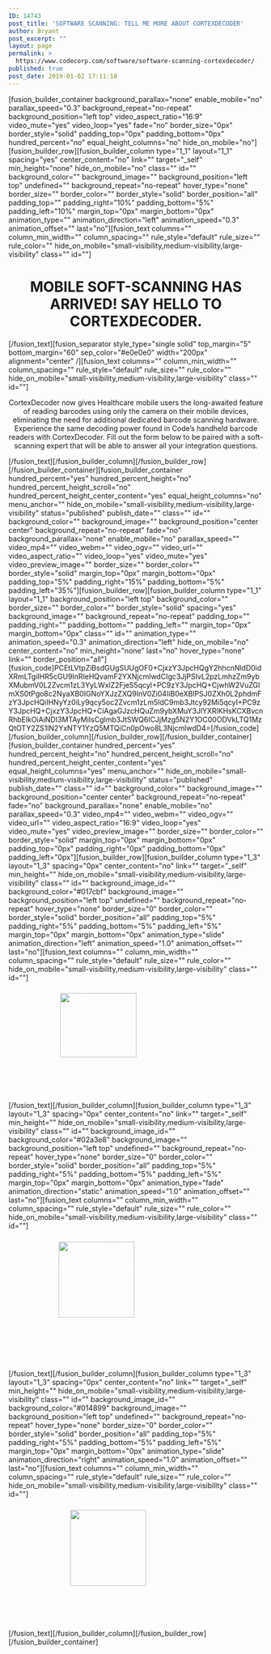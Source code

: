 ```yaml
---
ID: 14743
post_title: 'SOFTWARE SCANNING: TELL ME MORE ABOUT CORTEXDECODER'
author: Bryant
post_excerpt: ""
layout: page
permalink: >
  https://www.codecorp.com/software/software-scanning-cortexdecoder/
published: true
post_date: 2019-01-02 17:11:18
---
```

[fusion_builder_container background_parallax="none" enable_mobile="no" parallax_speed="0.3" background_repeat="no-repeat" background_position="left top" video_aspect_ratio="16:9" video_mute="yes" video_loop="yes" fade="no" border_size="0px" border_style="solid" padding_top="0px" padding_bottom="0px" hundred_percent="no" equal_height_columns="no" hide_on_mobile="no"][fusion_builder_row][fusion_builder_column type="1_1" layout="1_1" spacing="yes" center_content="no" link="" target="_self" min_height="none" hide_on_mobile="no" class="" id="" background_color="" background_image="" background_position="left top" undefined="" background_repeat="no-repeat" hover_type="none" border_size="" border_color="" border_style="solid" border_position="all" padding_top="" padding_right="10%" padding_bottom="5%" padding_left="10%" margin_top="0px" margin_bottom="0px" animation_type="" animation_direction="left" animation_speed="0.3" animation_offset="" last="no"][fusion_text columns="" column_min_width="" column_spacing="" rule_style="default" rule_size="" rule_color="" hide_on_mobile="small-visibility,medium-visibility,large-visibility" class="" id=""]
<h1 style="text-align: center;">MOBILE SOFT-SCANNING HAS ARRIVED! SAY HELLO TO CORTEXDECODER.</h1>
[/fusion_text][fusion_separator style_type="single solid" top_margin="5" bottom_margin="60" sep_color="#e0e0e0" width="200px" alignment="center" /][fusion_text columns="" column_min_width="" column_spacing="" rule_style="default" rule_size="" rule_color="" hide_on_mobile="small-visibility,medium-visibility,large-visibility" class="" id=""]
<p style="text-align: center;">CortexDecoder now gives Healthcare mobile users the long-awaited feature of reading barcodes using only the camera on their mobile devices, eliminating the need for additional dedicated barcode scanning hardware. Experience the same decoding power found in Code’s handheld barcode readers with CortexDecoder. Fill out the form below to be paired with a soft-scanning expert that will be able to answer all your integration questions.</p>
[/fusion_text][/fusion_builder_column][/fusion_builder_row][/fusion_builder_container][fusion_builder_container hundred_percent="yes" hundred_percent_height="no" hundred_percent_height_scroll="no" hundred_percent_height_center_content="yes" equal_height_columns="no" menu_anchor="" hide_on_mobile="small-visibility,medium-visibility,large-visibility" status="published" publish_date="" class="" id="" background_color="" background_image="" background_position="center center" background_repeat="no-repeat" fade="no" background_parallax="none" enable_mobile="no" parallax_speed="" video_mp4="" video_webm="" video_ogv="" video_url="" video_aspect_ratio="" video_loop="yes" video_mute="yes" video_preview_image="" border_size="" border_color="" border_style="solid" margin_top="0px" margin_bottom="0px" padding_top="5%" padding_right="15%" padding_bottom="5%" padding_left="35%"][fusion_builder_row][fusion_builder_column type="1_1" layout="1_1" background_position="left top" background_color="" border_size="" border_color="" border_style="solid" spacing="yes" background_image="" background_repeat="no-repeat" padding_top="" padding_right="" padding_bottom="" padding_left="" margin_top="0px" margin_bottom="0px" class="" id="" animation_type="" animation_speed="0.3" animation_direction="left" hide_on_mobile="no" center_content="no" min_height="none" last="no" hover_type="none" link="" border_position="all"][fusion_code]PCEtLVtpZiBsdGUgSUUgOF0+CjxzY3JpcHQgY2hhcnNldD0idXRmLTgiIHR5cGU9InRleHQvamF2YXNjcmlwdCIgc3JjPSIvL2pzLmhzZm9ybXMubmV0L2Zvcm1zL3YyLWxlZ2FjeS5qcyI+PC9zY3JpcHQ+CjwhW2VuZGlmXS0tPgo8c2NyaXB0IGNoYXJzZXQ9InV0Zi04IiB0eXBlPSJ0ZXh0L2phdmFzY3JpcHQiIHNyYz0iLy9qcy5oc2Zvcm1zLm5ldC9mb3Jtcy92Mi5qcyI+PC9zY3JpcHQ+CjxzY3JpcHQ+CiAgaGJzcHQuZm9ybXMuY3JlYXRlKHsKCXBvcnRhbElkOiAiNDI3MTAyMiIsCglmb3JtSWQ6ICJjMzg5N2Y1OC00ODVkLTQ1MzQtOTY2ZS1lN2YxNTY1YzQ5MTQiCn0pOwo8L3NjcmlwdD4=[/fusion_code][/fusion_builder_column][/fusion_builder_row][/fusion_builder_container][fusion_builder_container hundred_percent="yes" hundred_percent_height="no" hundred_percent_height_scroll="no" hundred_percent_height_center_content="yes" equal_height_columns="yes" menu_anchor="" hide_on_mobile="small-visibility,medium-visibility,large-visibility" status="published" publish_date="" class="" id="" background_color="" background_image="" background_position="center center" background_repeat="no-repeat" fade="no" background_parallax="none" enable_mobile="no" parallax_speed="0.3" video_mp4="" video_webm="" video_ogv="" video_url="" video_aspect_ratio="16:9" video_loop="yes" video_mute="yes" video_preview_image="" border_size="" border_color="" border_style="solid" margin_top="0px" margin_bottom="0px" padding_top="0px" padding_right="0px" padding_bottom="0px" padding_left="0px"][fusion_builder_row][fusion_builder_column type="1_3" layout="1_3" spacing="0px" center_content="no" link="" target="_self" min_height="" hide_on_mobile="small-visibility,medium-visibility,large-visibility" class="" id="" background_image_id="" background_color="#017cbf" background_image="" background_position="left top" undefined="" background_repeat="no-repeat" hover_type="none" border_size="0" border_color="" border_style="solid" border_position="all" padding_top="5%" padding_right="5%" padding_bottom="5%" padding_left="5%" margin_top="0px" margin_bottom="0px" animation_type="slide" animation_direction="left" animation_speed="1.0" animation_offset="" last="no"][fusion_text columns="" column_min_width="" column_spacing="" rule_style="default" rule_size="" rule_color="" hide_on_mobile="small-visibility,medium-visibility,large-visibility" class="" id=""]
<h3 style="text-align: center; color: #ffffff;"><img class=" wp-image-14772 aligncenter" src="http://codecorp.com/wp-content/uploads/2019/01/easily-upgrade.png" alt="Soft-scanning promotes easy upgrades" width="151" height="127" /> Easily Upgradable</h3>
<p style="text-align: center; color: #ffffff;">By using iOS devices instead of traditional hardware, there are more device choices as well as faster and quicker upgrade cycles. Let's be honest, everyone loves their iOS devices!</p>
[/fusion_text][/fusion_builder_column][fusion_builder_column type="1_3" layout="1_3" spacing="0px" center_content="no" link="" target="_self" min_height="" hide_on_mobile="small-visibility,medium-visibility,large-visibility" class="" id="" background_image_id="" background_color="#02a3e8" background_image="" background_position="left top" undefined="" background_repeat="no-repeat" hover_type="none" border_size="0" border_color="" border_style="solid" border_position="all" padding_top="5%" padding_right="5%" padding_bottom="5%" padding_left="5%" margin_top="0px" margin_bottom="0px" animation_type="fade" animation_direction="static" animation_speed="1.0" animation_offset="" last="no"][fusion_text columns="" column_min_width="" column_spacing="" rule_style="default" rule_size="" rule_color="" hide_on_mobile="small-visibility,medium-visibility,large-visibility" class="" id=""]
<h3 style="text-align: center; color: #ffffff;"><img class=" wp-image-14774 aligncenter" src="http://codecorp.com/wp-content/uploads/2019/01/code-training.png" alt="Training made easy with mobile barcode scanning" width="150" height="150" />Training Made Easy</h3>
<p style="text-align: center; color: #ffffff;">The beauty of mobile barcode scanning is that everyone is already familiar with their mobile devices and instinctively know how to use them. Dedicated scanning hardware requires extensive training, CortexDecoder for your EHR scanning barely requires any at all.</p>
[/fusion_text][/fusion_builder_column][fusion_builder_column type="1_3" layout="1_3" spacing="0px" center_content="no" link="" target="_self" min_height="" hide_on_mobile="small-visibility,medium-visibility,large-visibility" class="" id="" background_image_id="" background_color="#014899" background_image="" background_position="left top" undefined="" background_repeat="no-repeat" hover_type="none" border_size="0" border_color="" border_style="solid" border_position="all" padding_top="5%" padding_right="5%" padding_bottom="5%" padding_left="5%" margin_top="0px" margin_bottom="0px" animation_type="slide" animation_direction="right" animation_speed="1.0" animation_offset="" last="no"][fusion_text columns="" column_min_width="" column_spacing="" rule_style="default" rule_size="" rule_color="" hide_on_mobile="small-visibility,medium-visibility,large-visibility" class="" id=""]<h3 style="text-align: center; color: #ffffff;"><img class=" wp-image-14773 aligncenter" src="http://codecorp.com/wp-content/uploads/2019/01/Code-support.png" alt="Code Support continually goes above and beyond" width="150" height="150" />Code Support</h3>
<p style="text-align: center; color: #ffffff;"> Code is known for its first-class customer support, and with CortexDecoder for mobile device scanning you receive the perk of having access to Code's sales and support team every step of the way!</p>[/fusion_text][/fusion_builder_column][/fusion_builder_row][/fusion_builder_container]